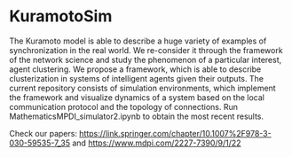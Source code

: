 # KuramotoSim

The Kuramoto model is able to describe a huge variety of examples of synchronization in the real world. We re-consider it through the framework of the network science and study the phenomenon of a particular interest, agent clustering. 
We propose a framework, which is able to describe clusterization in systems of intelligent agents given their outputs.
The current repository consists of simulation environments, which implement the framework and visualize dynamics of a system based on the local communication protocol and the topology of connections.
Run MathematicsMPDI_simulator2.ipynb to obtain the most recent results.

Check our papers: https://link.springer.com/chapter/10.1007%2F978-3-030-59535-7_35
and https://www.mdpi.com/2227-7390/9/1/22
